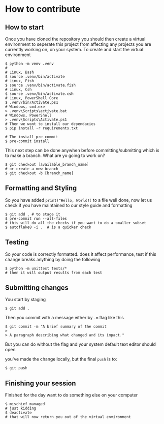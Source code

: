# How to contribute

## How to start

Once you have cloned the repository you should then create a virtual environment to seperate this project from affecting any projects you are currently working on, on your system.  To create and start the virtual environment

    $ python -m venv .venv
    #
    # Linux, Bash
    $ source .venv/bin/activate
    # Linux, Fish
    $ source .venv/bin/activate.fish
    # Linux, Csh
    $ source .venv/bin/activate.csh
    # Linux, PowerShell Core
    $ .venv/bin/Activate.ps1
    # Windows, cmd.exe
    > .venv\Scripts\activate.bat
    # Windows, PowerShell
    > .venv\Scripts\Activate.ps1
    # Then we want to install our dependacies
    $ pip install -r requirements.txt

    # The install pre-commit
    $ pre-commit install

This next step can be done anywhen before committing/submitting which is to make a branch.  What are yo going to work on?

    $ git checkout [available_branch_name]
    # or create a new branch
    $ git checkout -b [branch_name]

## Formatting and Styling

So you have added `print("Hello, World!)` to a file well done, now let us check if you have maintained to our style guide and formatting

    $ git add . # to stage it
    $ pre-commit run --all-files
    # this will do all the checks if you want to do a smaller subset
    $ autoflake8 -i .  # is a quicker check

## Testing

So your code is correctly formatted. does it affect performance, test if this change breaks anything by doing the following

    $ python -m unittest tests/*
    # then it will output results from each test

## Submitting changes

You start by staging

    $ git add .

Then you commit with a message either by `-m` flag like this

    $ git commit -m "A brief summary of the commit
    >
    > A paragraph describing what changed and its impact."

But you can do without the flag and your system default text editor should open

you've made the change locally, but the final `push` is to:

    $ git push

## Finishing your session

Finished for the day want to do something else on your computer

    $ mischief managed
    # just kidding
    $ deactivate
    # that will now return you out of the virtual environment

